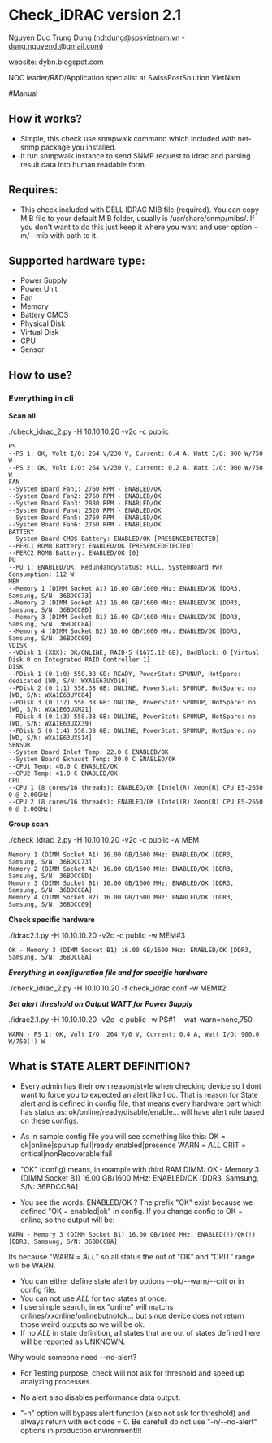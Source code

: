 # Check_iDRAC version 2.1
Nguyen Duc Trung Dung (ndtdung@spsvietnam.vn - dung.nguyendt@gmail.com)

website: dybn.blogspot.com

NOC leader/R&D/Application specialist at SwissPostSolution VietNam

#Manual 

## How it works?
- Simple, this check use snmpwalk command which included with net-snmp package you installed.
- It run snmpwalk instance to send SNMP request to idrac and parsing result data into human readable form.

## Requires:
- This check included with DELL IDRAC MIB file (required). You can copy MIB file to your default MIB folder, usually
is /usr/share/snmp/mibs/. If you don't want to do this just keep it where you want and user option -m/--mib with path to
it.

## Supported hardware type:
- Power Supply
- Power Unit
- Fan
- Memory
- Battery CMOS
- Physical Disk
- Virtual Disk
- CPU
- Sensor

## How to use?
### Everything in cli
**Scan all**

./check_idrac_2.py -H 10.10.10.20 -v2c -c public

```PS
PS
--PS 1: OK, Volt I/O: 264 V/230 V, Current: 0.4 A, Watt I/O: 900 W/750 W
--PS 2: OK, Volt I/O: 264 V/230 V, Current: 0.2 A, Watt I/O: 900 W/750 W
FAN
--System Board Fan1: 2760 RPM - ENABLED/OK
--System Board Fan2: 2760 RPM - ENABLED/OK
--System Board Fan3: 2880 RPM - ENABLED/OK
--System Board Fan4: 2520 RPM - ENABLED/OK
--System Board Fan5: 2760 RPM - ENABLED/OK
--System Board Fan6: 2760 RPM - ENABLED/OK
BATTERY
--System Board CMOS Battery: ENABLED/OK [PRESENCEDETECTED]
--PERC1 ROMB Battery: ENABLED/OK [PRESENCEDETECTED]
--PERC2 ROMB Battery: ENABLED/OK [0]
PU
--PU 1: ENABLED/OK, RedundancyStatus: FULL, SystemBoard Pwr Consumption: 112 W
MEM
--Memory 1 (DIMM Socket A1) 16.00 GB/1600 MHz: ENABLED/OK [DDR3, Samsung, S/N: 36BDCC73]
--Memory 2 (DIMM Socket A2) 16.00 GB/1600 MHz: ENABLED/OK [DDR3, Samsung, S/N: 36BDCC8D]
--Memory 3 (DIMM Socket B1) 16.00 GB/1600 MHz: ENABLED/OK [DDR3, Samsung, S/N: 36BDCC8A]
--Memory 4 (DIMM Socket B2) 16.00 GB/1600 MHz: ENABLED/OK [DDR3, Samsung, S/N: 36BDCC09]
VDISK
--VDisk 1 (XXX): OK/ONLINE, RAID-5 (1675.12 GB), BadBlock: 0 [Virtual Disk 0 on Integrated RAID Controller 1]
DISK
--PDisk 1 (0:1:0) 558.38 GB: READY, PowerStat: SPUNUP, HotSpare: dedicated [WD, S/N: WXA1E63UYD10]
--PDisk 2 (0:1:1) 558.38 GB: ONLINE, PowerStat: SPUNUP, HotSpare: no [WD, S/N: WXA1E63UYC84]
--PDisk 3 (0:1:2) 558.38 GB: ONLINE, PowerStat: SPUNUP, HotSpare: no [WD, S/N: WXA1E63UXM21]
--PDisk 4 (0:1:3) 558.38 GB: ONLINE, PowerStat: SPUNUP, HotSpare: no [WD, S/N: WXA1E63UXX39]
--PDisk 5 (0:1:4) 558.38 GB: ONLINE, PowerStat: SPUNUP, HotSpare: no [WD, S/N: WXA1E63UXS14]
SENSOR
--System Board Inlet Temp: 22.0 C ENABLED/OK
--System Board Exhaust Temp: 30.0 C ENABLED/OK
--CPU1 Temp: 40.0 C ENABLED/OK
--CPU2 Temp: 41.0 C ENABLED/OK
CPU
--CPU 1 (8 cores/16 threads): ENABLED/OK [Intel(R) Xeon(R) CPU E5-2650 0 @ 2.00GHz]
--CPU 2 (8 cores/16 threads): ENABLED/OK [Intel(R) Xeon(R) CPU E5-2650 0 @ 2.00GHz]
```

**Group scan**

./check_idrac_2.py -H 10.10.10.20 -v2c -c public -w MEM

```
Memory 1 (DIMM Socket A1) 16.00 GB/1600 MHz: ENABLED/OK [DDR3, Samsung, S/N: 36BDCC73]
Memory 2 (DIMM Socket A2) 16.00 GB/1600 MHz: ENABLED/OK [DDR3, Samsung, S/N: 36BDCC8D]
Memory 3 (DIMM Socket B1) 16.00 GB/1600 MHz: ENABLED/OK [DDR3, Samsung, S/N: 36BDCC8A]
Memory 4 (DIMM Socket B2) 16.00 GB/1600 MHz: ENABLED/OK [DDR3, Samsung, S/N: 36BDCC09]
```

**Check specific hardware**

./idrac2.1.py -H 10.10.10.20 -v2c -c public -w MEM#3

```
OK - Memory 3 (DIMM Socket B1) 16.00 GB/1600 MHz: ENABLED/OK [DDR3, Samsung, S/N: 36BDCC8A]
```

***Everything in configuration file and for specific hardware***

./check_idrac_2.py -H 10.10.10.20 -f check_idrac.conf -w MEM#2

***Set alert threshold on Output WATT for Power Supply***

./idrac2.1.py -H 10.10.10.20 -v2c -c public -w PS#1 --wat-warn=none,750

```
WARN - PS 1: OK, Volt I/O: 264 V/0 V, Current: 0.4 A, Watt I/O: 900.0 W/750(!) W
```

## What is STATE ALERT DEFINITION?
- Every admin has their own reason/style when checking device so I dont want to force you to expected
an alert like I do. That is reason for State alert and is defined in config file, that means
every hardware part which has status as: ok/online/ready/disable/enable... will have
alert rule based on these configs.
- As in sample config file you will see something like this:
OK = ok|online|spunup|full|ready|enabled|presence
WARN = $ALL$
CRIT = critical|nonRecoverable|fail

- "OK" (config) means, in example with third RAM DIMM:
OK - Memory 3 (DIMM Socket B1) 16.00 GB/1600 MHz: ENABLED/OK [DDR3, Samsung, S/N: 36BDCC8A]
- You see the words: ENABLED/OK ? The prefix "OK" exist because we defined "OK = enabled|ok" in config. If you change
config to OK = online, so the output will be:

```
WARN - Memory 3 (DIMM Socket B1) 16.00 GB/1600 MHz: ENABLED(!)/OK(!) [DDR3, Samsung, S/N: 36BDCC8A]
```

Its because "WARN = $ALL$" so all status the out of "OK" and "CRIT" range will be WARN.
- You can either define state alert by options --ok/--warn/--crit or in config file.
- You can not use $ALL$ for two states at once.
- I use simple search, in ex "online" will matchs onlines/xxonline/onlinebutnotok... but since device does not return
those weird outputs so we will be ok.
- If no $ALL$ in state definition, all states that are out of states defined here will be reported as UNKNOWN.

Why would someone need --no-alert?
- For Testing purpose, check will not ask for threshold and speed up analyzing processes.
- No alert also disables performance data output.

- "-n" option will bypass alert function (also not ask for threshold) and always return with exit code = 0. Be carefull
do not use "-n/--no-alert" options in production environment!!!
